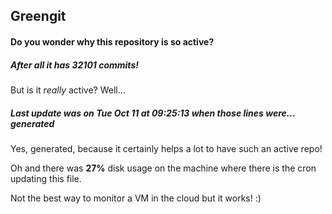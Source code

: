 ## Greengit

#### Do you wonder why this repository is so active?

##### After all it has 32101 commits!

But is it *really* active? Well...

##### Last update was on Tue Oct 11 at 09:25:13 when those lines were... generated

Yes, generated, because it certainly helps a lot to have such an active repo!

Oh and there was **27%** disk usage on the machine
where there is the cron updating this file.

Not the best way to monitor a VM in the cloud but it works! :)
